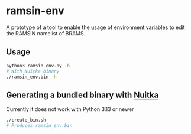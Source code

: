 # ramsin-env
A prototype of a tool to enable the usage of environment variables to edit the RAMSIN namelist of BRAMS.

## Usage
```bash
python3 ramsin_env.py -h
# With Nuitka binary
./ramsin_env.bin -h
```

## Generating a bundled binary with [Nuitka](https://nuitka.net/doc/user-manual.html)
Currently it does not work with Python 3.13 or newer
```bash
./create_bin.sh
# Produces ramsin_env.bin
```
